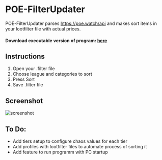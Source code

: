 # POE-FilterUpdater
POE-FilterUpdater parses https://poe.watch/api and makes sort items in your lootfilter file with actual prices.

#### Download executable version of program: [here](https://drive.google.com/open?id=1ZmH1I8hgysTRWnAF5tQhKz1tYVY5p0sr)

## Instructions
1. Open your .filter file
2. Choose league and categories to sort
3. Press Sort
4. Save .filter file

## Screenshot
![screenshot](http://ipic.su/img/img7/fs/1.1582656371.png)

## To Do:
- Add tiers setup to configure chaos values for each tier
- Add profiles with lootfilter files to automate process of sorting it
- Add feature to run programm with PC startup
